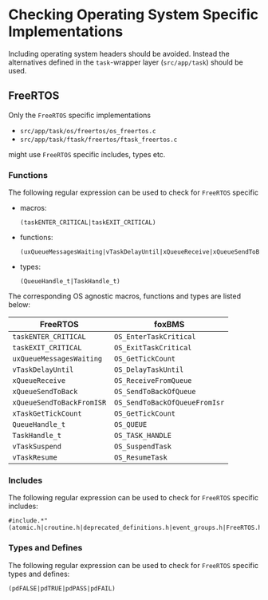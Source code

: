 # Checking Operating System Specific Implementations

Including operating system headers should be avoided.
Instead the alternatives defined in the ``task``-wrapper layer
(``src/app/task``) should be used.

## FreeRTOS

Only the ``FreeRTOS`` specific implementations

- ``src/app/task/os/freertos/os_freertos.c``
- ``src/app/task/ftask/freertos/ftask_freertos.c``

might use ``FreeRTOS`` specific includes, types etc.

### Functions

The following regular expression can be used to check for ``FreeRTOS`` specific

- macros:

  ```text
  (taskENTER_CRITICAL|taskEXIT_CRITICAL)
  ```

- functions:

  ```text
  (uxQueueMessagesWaiting|vTaskDelayUntil|xQueueReceive|xQueueSendToBack|xQueueSendToBackFromISR|xTaskGetTickCount|vTaskSuspend|vTaskResume)
  ```

- types:

  ```text
  (QueueHandle_t|TaskHandle_t)
  ```

The corresponding OS agnostic macros, functions and types are listed below:

| FreeRTOS                      | foxBMS                            |
|-------------------------------|-----------------------------------|
| ``taskENTER_CRITICAL``        | ``OS_EnterTaskCritical``          |
| ``taskEXIT_CRITICAL``         | ``OS_ExitTaskCritical``           |
| ``uxQueueMessagesWaiting``    | ``OS_GetTickCount``               |
| ``vTaskDelayUntil``           | ``OS_DelayTaskUntil``             |
| ``xQueueReceive``             | ``OS_ReceiveFromQueue``           |
| ``xQueueSendToBack``          | ``OS_SendToBackOfQueue``          |
| ``xQueueSendToBackFromISR``   | ``OS_SendToBackOfQueueFromIsr``   |
| ``xTaskGetTickCount``         | ``OS_GetTickCount``               |
| ``QueueHandle_t``             | ``OS_QUEUE``                      |
| ``TaskHandle_t``              | ``OS_TASK_HANDLE``                |
| ``vTaskSuspend``              | ``OS_SuspendTask``                |
| ``vTaskResume``               | ``OS_ResumeTask``                 |

### Includes

The following regular expression can be used to check for ``FreeRTOS`` specific
includes:

```text
#include.*"(atomic.h|croutine.h|deprecated_definitions.h|event_groups.h|FreeRTOS.h|FreeRTOSConfig.h|list.h|message_buffer.h|mpu_prototypes.h|mpu_wrappers.h|portable.h|projdefs.h|queue.h|semphr.h|StackMacros.h|stack_macros.h|stream_buffer.h|task.h|timers.h)
```

### Types and Defines

The following regular expression can be used to check for ``FreeRTOS`` specific
types and defines:

```text
(pdFALSE|pdTRUE|pdPASS|pdFAIL)
```
